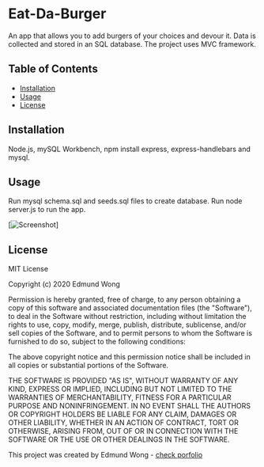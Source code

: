 # Eat-Da-Burger
An app that allows you to add burgers of your choices and devour it. Data is collected and stored in an SQL database. The project uses MVC framework.

## Table of Contents
* [Installation](#installation)
* [Usage](#usage)
* [License](#license)


## Installation
Node.js, mySQL Workbench, npm install express, express-handlebars and mysql.

## Usage
Run mysql schema.sql and seeds.sql files to create database. Run node server.js to run the app.

[![Screenshot](./screenshot.png)]

## License
MIT License

Copyright (c) 2020 Edmund Wong

Permission is hereby granted, free of charge, to any person obtaining a copy
of this software and associated documentation files (the "Software"), to deal
in the Software without restriction, including without limitation the rights
to use, copy, modify, merge, publish, distribute, sublicense, and/or sell
copies of the Software, and to permit persons to whom the Software is
furnished to do so, subject to the following conditions:

The above copyright notice and this permission notice shall be included in all
copies or substantial portions of the Software.

THE SOFTWARE IS PROVIDED "AS IS", WITHOUT WARRANTY OF ANY KIND, EXPRESS OR
IMPLIED, INCLUDING BUT NOT LIMITED TO THE WARRANTIES OF MERCHANTABILITY,
FITNESS FOR A PARTICULAR PURPOSE AND NONINFRINGEMENT. IN NO EVENT SHALL THE
AUTHORS OR COPYRIGHT HOLDERS BE LIABLE FOR ANY CLAIM, DAMAGES OR OTHER
LIABILITY, WHETHER IN AN ACTION OF CONTRACT, TORT OR OTHERWISE, ARISING FROM,
OUT OF OR IN CONNECTION WITH THE SOFTWARE OR THE USE OR OTHER DEALINGS IN THE
SOFTWARE.

This project was created by Edmund Wong - [check porfolio](https://wesycool.github.io/portfolio/)